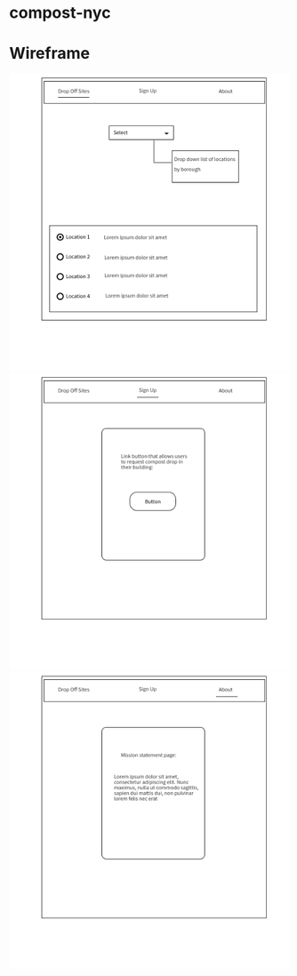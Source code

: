 # compost-nyc

# 

# Wireframe
 ![Location Page](https://github.com/devrlora/compost-nyc/blob/master/compost-nyc/wireframe/Page1%20-%20Location.png "Location Page 1")
 ![Sign Up Page](https://github.com/devrlora/compost-nyc/blob/master/compost-nyc/wireframe/Page2%20-%20Signup.png "Sign Up Page 2")
 ![About](https://github.com/devrlora/compost-nyc/blob/master/compost-nyc/wireframe/Page3%20-%20About.png "About Page 3")
